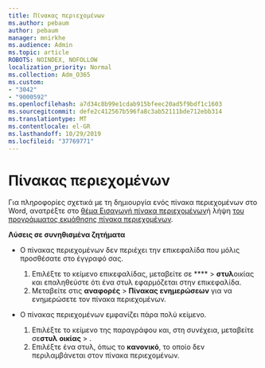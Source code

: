 ```yaml
---
title: Πίνακας περιεχομένων
ms.author: pebaum
author: pebaum
manager: mnirkhe
ms.audience: Admin
ms.topic: article
ROBOTS: NOINDEX, NOFOLLOW
localization_priority: Normal
ms.collection: Adm_O365
ms.custom:
- "3042"
- "9000592"
ms.openlocfilehash: a7d34c8b99e1cdab915bfeec20ad5f9bdf1c1603
ms.sourcegitcommit: defe2c412567b596fa8c3ab52111bde712ebb314
ms.translationtype: MT
ms.contentlocale: el-GR
ms.lasthandoff: 10/29/2019
ms.locfileid: "37769771"
---
```

# <a name="table-of-contents"></a>Πίνακας περιεχομένων

Για πληροφορίες σχετικά με τη δημιουργία ενός πίνακα περιεχομένων στο Word, ανατρέξτε στο [θέμα Εισαγωγή πίνακα περιεχομένων](https://support.office.com/article/882e8564-0edb-435e-84b5-1d8552ccf0c0)ή λήψη [του προγράμματος εκμάθησης πίνακα περιεχομένων](https://go.microsoft.com/fwlink/?linkid=2065106).

**Λύσεις σε συνηθισμένα ζητήματα**

- Ο πίνακας περιεχομένων δεν περιέχει την επικεφαλίδα που μόλις προσθέσατε στο έγγραφό σας.
  1. Επιλέξτε το κείμενο επικεφαλίδας, μεταβείτε σε **** > **στυλ**οικίας και επαληθεύστε ότι ένα στυλ εφαρμόζεται στην επικεφαλίδα.
  2. Μεταβείτε στις **αναφορές** > **Πίνακας ενημερώσεων** για να ενημερώσετε τον πίνακα περιεχομένων.

- Ο πίνακας περιεχομένων εμφανίζει πάρα πολύ κείμενο. 
  1. Επιλέξτε το κείμενο της παραγράφου και, στη συνέχεια, μεταβείτε σε**στυλ** **οικίας** > .
  2. Επιλέξτε ένα στυλ, όπως το **κανονικό**, το οποίο δεν περιλαμβάνεται στον πίνακα περιεχομένων.